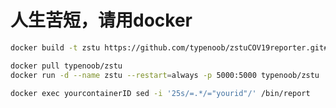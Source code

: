 # 人生苦短，请用docker

```bash
docker build -t zstu https://github.com/typenoob/zstuCOV19reporter.git#docker

```

```bash
docker pull typenoob/zstu
docker run -d --name zstu --restart=always -p 5000:5000 typenoob/zstu

```

```bash
docker exec yourcontainerID sed -i '25s/=.*/="yourid"/' /bin/report

```


